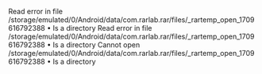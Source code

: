 Read error in file /storage/emulated/0/Android/data/com.rarlab.rar/files/_rartemp_open_1709616792388
• Is a directory
Read error in file /storage/emulated/0/Android/data/com.rarlab.rar/files/_rartemp_open_1709616792388
• Is a directory
Cannot open /storage/emulated/0/Android/data/com.rarlab.rar/files/_rartemp_open_1709616792388
• Is a directory
